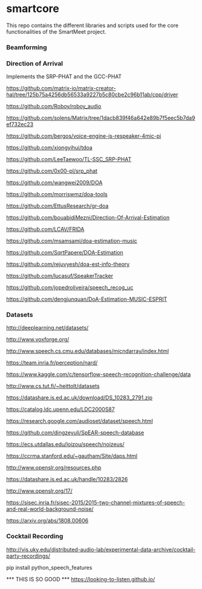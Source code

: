 # smartcore

This repo contains the different libraries and scripts used for the core functionalities of the SmartMeet project.

### Beamforming

### Direction of Arrival

Implements the SRP-PHAT and the GCC-PHAT

https://github.com/matrix-io/matrix-creator-hal/tree/125b75a4256db56533a9227b5c80cbe2c96b11ab/cpp/driver

https://github.com/Roboy/roboy_audio

https://github.com/solens/Matrix/tree/1dacb839f46a642e89b7f5eec5b7da9ef732ec23

https://github.com/bergos/voice-engine-js-respeaker-4mic-pi

https://github.com/xiongyihui/tdoa

https://github.com/LeeTaewoo/TL-SSC_SRP-PHAT

https://github.com/0x00-pl/srp_phat

https://github.com/wangwei2009/DOA

https://github.com/morriswmz/doa-tools

https://github.com/EttusResearch/gr-doa

https://github.com/bouabidiMezni/Direction-Of-Arrival-Estimation

https://github.com/LCAV/FRIDA

https://github.com/msamsami/doa-estimation-music

https://github.com/SqrtPapere/DOA-Estimation

https://github.com/rejuvyesh/doa-est-info-theory

https://github.com/lucasuf/SpeakerTracker

https://github.com/jopedroliveira/speech_recog_uc

https://github.com/dengjunquan/DoA-Estimation-MUSIC-ESPRIT



### Datasets

http://deeplearning.net/datasets/

http://www.voxforge.org/

http://www.speech.cs.cmu.edu/databases/micndarray/index.html

https://team.inria.fr/perception/nard/

https://www.kaggle.com/c/tensorflow-speech-recognition-challenge/data

http://www.cs.tut.fi/~heittolt/datasets

<https://datashare.is.ed.ac.uk/download/DS_10283_2791.zip>

https://catalog.ldc.upenn.edu/LDC2000S87

https://research.google.com/audioset/dataset/speech.html

https://github.com/dingzeyuli/SpEAR-speech-database

https://ecs.utdallas.edu/loizou/speech/noizeus/

https://ccrma.stanford.edu/~gautham/Site/daps.html

http://www.openslr.org/resources.php

https://datashare.is.ed.ac.uk/handle/10283/2826

http://www.openslr.org/17/

https://sisec.inria.fr/sisec-2015/2015-two-channel-mixtures-of-speech-and-real-world-background-noise/

https://arxiv.org/abs/1808.00606

### Cocktail Recording

http://vis.uky.edu/distributed-audio-lab/experimental-data-archive/cocktail-party-recordings/

pip install python_speech_features


*** THIS IS SO GOOD *** https://looking-to-listen.github.io/